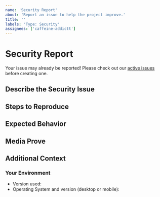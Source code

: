 ```yaml
---
name: 'Security Report'
about: 'Report an issue to help the project improve.'
title: ''
labels: 'Type: Security'
assignees: ['caffeine-addictt']
---
```


<!--

Oh, hi there! 😄

To expedite issue processing, please search open and closed issues before submitting a new one.
Please read our Rules of Conduct at this repository's `.github/CODE_OF_CONDUCT.md`

FIRST OF ALL, read this project's SECURITY.md file. Located in `.github/SECURITY.md`.

READ CAREFULLY IF YOUR ISSUE REPORT CONTAINS SENSIBLE OR PRIVATE DATA:
(data that might be leaked or subtracted from our servers due to this
security issue).

If this security report (or the guide on how to "identify the security bug") includes
certain personal information or involves personal identifiable data, or you believe
that the data that you might leak by exposing the way on how to attack the project
could be considered as a data leak or could violate the privacy of any kind of
data or sensible data, please do not post it here and directly email the developer:
(jgracia9988@gmail.com). You should post the issue with the least amount of
sensible or private data as possible to help us manage the security issue, and
with the extra data sent from your email to the developer (if any), we will deeply
analyze and try to fix it as fast as possible.

If you are in doubt about the data that you might post here (screenshots or media
also, count as data), please directly email us.

The data that must NOT be posted here:

* Legal and/or full names
* Names or usernames combined with other identifiers like phone numbers or email addresses
* Health or financial information (including insurance information, social security numbers, etc.)
* Information about political or religious affiliations
* Information about race, ethnicity, sexual orientation, gender, or other identifying information that could be used for discriminatory purposes

-->

# Security Report

Your issue may already be reported!
Please check out our [active issues](https://github.com/caffeine-addictt/sharkalyze/issues) before creating one.

## Describe the Security Issue

<!--
A clear and concise description of the security issue
-->

## Steps to Reproduce

<!--
e.g.:
  1. Navigate to x
  2. Go to...
  3. See error
-->

## Expected Behavior

<!--
A clear and concise description of the expected behavior
-->

## Media Prove

<!--
If applicable, provide screenshots, videos and/or code snippets
-->

## Additional Context

<!--
Any other extra context or information
-->

### Your Environment

<!--
Include as many relevant details about the environment you experienced the bug in
-->

- Version used:
- Operating System and version (desktop or mobile):

